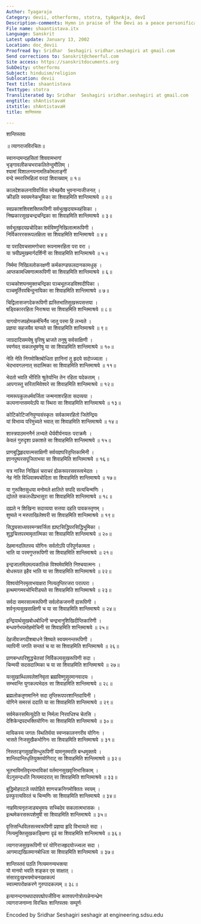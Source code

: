 ```yaml
---
Author: Tyagaraja
Category: devii, otherforms, stotra, tyAgarAja, devI
Description-comments: Hymn in praise of the Devi as a peace personification
File name: shaantistava.itx
Language: Sanskrit
Latest update: January 13, 2002
Location: doc_devii
Proofread by: Sridhar  Seshagiri sridhar.seshagiri at gmail.com
Send corrections to: Sanskrit@cheerful.com
Site access: https://sanskritdocuments.org
SubDeity: otherforms
Subject: hinduism/religion
Sublocation: devii
Text title: shaantistava
Texttype: stotra
Transliterated by: Sridhar  Seshagiri sridhar.seshagiri at gmail.com
engtitle: shAntistavaH
itxtitle: shAntistavaH
title: शान्तिस्तवः

---
```

  
 शान्तिस्तवः   
  
॥ त्यागराजविरचितः॥  
  
स्वानन्दमन्दहसितां शिववामभागां  
भृङ्गावलीकचभराकलितेन्दुमौलिम् ।  
श्यामां विशालनयनामतिकोमलाङ्गीं  
वन्दे स्मरारिमहिलां वरदां शिवाख्याम् ॥ १॥  
  
कालदेशकलनाविवर्जिता स्वेच्छयैव भुवनान्यजीजनत् ।  
क्रीडति स्वयमनेकभूमिका सा शिवाहमिति शान्तिमाश्रये ॥ २॥  
  
स्वप्रकाशशिवशक्तिरूपिणी सर्वभूतहृदयाब्जहंसिका ।  
निष्प्रकारसुखचन्द्रचन्द्रिका सा शिवाहमिति शान्तिमाश्रये ॥ ३॥  
  
सर्वभूतहृदयप्रचोदिका शर्वविष्णुनिखिलात्मरूपिणी ।  
निर्विकाररसरूपलक्षिता सा शिवाहमिति शान्तिमाश्रये ॥ ४॥  
  
या परादिवचसामगोचरा रूपनामरहिता परा वरा ।  
या त्रयीप्रमुखमार्गदर्शिनी सा शिवाहमिति शान्तिमाश्रये ॥ ५॥  
  
निर्ममा निखिललोकरक्षणी कर्मकाण्डफलदानकामधुक् ।  
आप्तकामधिषणात्मरूपिणी सा शिवाहमिति शान्तिमाश्रये ॥ ६॥  
  
पञ्चकोशघनमुक्तचन्द्रिका पञ्चभूतजडविश्वदीपिका ।  
पञ्चमूर्तिरवबिन्दुनायिका सा शिवाहमिति शान्तिमाश्रये ॥ ७॥  
  
चिद्विलासजगदेकरूपिणी ह्यस्तिभातिसुखरूपसत्तया ।  
षड्विकाररहिता निराश्रया सा शिवाहमिति शान्तिमाश्रये ॥ ८॥  
  
यागयोगजपहोमकर्मभिर्नैव जातु परमा हि लभ्यते ।  
प्रज्ञया सहजयैव याप्यते सा शिवाहमिति शान्तिमाश्रये ॥ ९॥  
  
जाग्रदादिसमयेषु वृत्तिषु भ्राजते तनुषु सर्वसाक्षिणी ।  
स्वर्णवत् सकलभूषणेषु या सा शिवाहमिति शान्तिमाश्रये ॥ १०॥  
  
नेति नेति निगमोक्तिबोधिता ज्ञानिनां तु हृदये सदोज्ज्वला ।  
भेदभावगलनात् सदात्मिका सा शिवाहमिति शान्तिमाश्रये ॥ ११॥  
  
भेदतो भवति भीरिति श्रुतेर्यान्ति तेन रहिता यदेकताम् ।  
आपगास्तु सरितामिवेश्वरे सा शिवाहमिति शान्तिमाश्रये ॥ १२॥  
  
नामरूपकुलधर्मवर्जिता जन्मनाशरहिता सदव्यया ।  
कल्पनान्तसमयेऽपि या स्थिरा सा शिवाहमिति शान्तिमाश्रये ॥ १३॥  
  
कोटिकोटिजनिपुण्यसंस्कृतः सर्वकामरहितो जितेन्द्रियः  
यां विभाव्य परिमुच्यते भवात् सा शिवाहमिति शान्तिमाश्रये ॥ १४॥  
  
शास्त्रपाठमननैर्न लभ्यते धैर्यवीर्यनयतः पराक्रमैः ।  
केवलं गुरुदृशा प्रकाशते सा शिवाहमिति शान्तिमाश्रये ॥ १५॥  
  
प्राणबुद्धिहृदयात्मसाक्षिणी सर्वयज्ञपरितृप्तिकामिनी ।  
ज्ञानपुष्परसपूजिताभया सा शिवाहमिति शान्तिमाश्रये ॥ १६॥  
  
यत्र नास्ति निखिलं चराचरं ह्येकरूपरसवस्त्वभेदतः ।  
नेह नेति विधिवाक्यचोदिता सा शिवाहमिति शान्तिमाश्रये ॥ १७॥  
  
या गुरूक्तिसुधया मनोमले क्षालिते सपदि सत्यचिन्मणिः ।  
द्योतते सकलधीप्रभासुरा सा शिवाहमिति शान्तिमाश्रये ॥ १८॥  
  
दह्यते न शिखिना सदाव्यया सत्तया दहति पावकस्तृणम् ।  
शुष्यते न मरुताखिलेश्वरी सा शिवाहमिति शान्तिमाश्रये ॥ १९॥  
  
सिद्ध्यसाध्यपरमन्त्रवर्जिता ह्यष्टसिद्धिपरसिद्धिभूमिका ।  
शुद्धचित्तपरमामृतात्मिका सा शिवाहमिति शान्तिमाश्रये ॥ २०॥  
  
देहमानदलितस्य योगिनः सर्वतोऽपि परिपूर्णकामता ।  
भाति या परमगुप्तरूपिणी सा शिवाहमिति शान्तिमाश्रये ॥ २१॥  
  
इन्द्रजालमिदमल्पकालिकं विश्वमेवमिति निश्चयात्मनः ।  
बोधरूपत इहैव भाति या सा शिवाहमिति शान्तिमाश्रये ॥ २२॥  
  
विश्वयोनिरमृताभयाक्षरा नित्यतृप्तिरजरा परात्परा ।  
इत्थमागमवचोभिरीड्यते सा शिवाहमिति शान्तिमाश्रये ॥ २३॥  
  
सर्वदा समरसात्मरूपिणी सर्वलोकजननी ह्यरूपिणी ।  
शर्वनृत्यसुखसाक्षिणी च या सा शिवाहमिति शान्तिमाश्रये ॥ २४॥  
  
इन्द्रियार्थसुखबोधबोधिनी चन्द्रभानुशिखिदीप्तिकारिणी ।  
बन्धवर्गभयमोहमोचिनी सा शिवाहमिति शान्तिमाश्रये ॥ २५॥  
  
देहजीवजगदीशबाधने शिष्यते स्वयमनन्तरूपिणी ।  
व्यापिनी जगति सन्ततं च या सा शिवाहमिति शान्तिमाश्रये ॥ २६॥  
  
प्राणबन्धपरिशुद्धचेतसां निर्विकल्पसुखरूपिणी सदा ।  
चिन्मयी सदसदात्मिका च या सा शिवाहमिति शान्तिमाश्रये ॥ २७॥  
  
यत्सुखाब्धिलवलेशनिवृता ब्रह्मविष्णुसुरमानवादयः ।  
सम्भवन्ति युगकल्पभेदतः सा शिवाहमिति शान्तिमाश्रये ॥ २८॥  
  
ब्रह्मलोकतृणमानिने सदा तृप्तिरूपपरशान्तिदायिनी ।  
योगिने समरसं ददाति या सा शिवाहमिति शान्तिमाश्रये ॥ २९॥  
  
सर्वमेकरसमित्युदेति या निर्मला निरवधिश्च चेतसि ।  
देशिकेन्द्रपदभक्तियोगिनः सा शिवाहमिति शान्तिमाश्रये ॥ ३०॥  
  
मायिकस्य जगतः स्थितिर्यया स्वप्नकालनगरीव योगिनः ।  
भासते निजसुखैकभोगिनः सा शिवाहमिति शान्तिमाश्रये ॥ ३१॥  
  
निस्तरङ्गसुखसिन्धुरूपिणीं यामनुस्मरति बन्धमुक्तये ।  
शान्तिदान्तिधृतियुक्तयोगिराट् सा शिवाहमिति शान्तिमाश्रये ॥ ३२॥  
  
भूतभाविमतिवृत्त्यभाविकां वर्तमानसुखवृत्तिभासिकाम् ।  
येऽनुसन्दधति नित्यमादरात् सा शिवाहमिति शान्तिमाश्रये ॥ ३३॥  
  
बुद्धिमोहपटले व्यपोहिते शाणचक्रनिगमोक्तितः स्वयम् ।  
प्रस्फुरत्यविरतं च चिन्मणिः सा शिवाहमिति शान्तिमाश्रये ॥ ३४॥  
  
नाहमित्यनृतजाड्यभूमयः सच्चिदेव सकलात्मभासकः ।  
इत्थमेकरसरूपशेमुषी सा शिवाहमिति शान्तिमाश्रये ॥ ३५॥  
  
वृत्तिसन्धिविलसत्स्वरूपिणी प्रज्ञया हृदि विभाव्यते सदा ।  
नित्यमुक्तिसुखकाङ्क्षिणा दृढं सा शिवाहमिति शान्तिमाश्रये ॥ ३६॥  
  
त्यागराजसुखरूपिणी परं योगिराजहृदयोज्ज्वला सदा ।  
आगमाद्यखिलमानबोधिता सा शिवाहमिति शान्तिमाश्रये ॥ ३७॥  
  
शान्तिस्तवं पठति नित्यमनन्यभक्त्या  
यो मानवो भवति शङ्कर एव साक्षात् ।  
संसारदुःखभयमोचनदक्षकल्पं  
स्वात्मापरोक्षकरणे गुरुपादकल्पम् ॥ ३८॥  
  
इत्यानन्दनाथपादपपद्मोपजीविना काश्यपगोत्रोत्पन्नेनान्ध्रेण  
त्यागराजनाम्ना विरचितः शान्तिस्तवः सम्पूर्णः  
  
  
  
Encoded by Sridhar Seshagiri seshagir at engineering.sdsu.edu  
  
